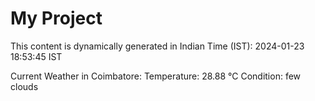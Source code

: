 # My Project

This content is dynamically generated in Indian Time (IST): 2024-01-23 18:53:45 IST


Current Weather in Coimbatore:
Temperature: 28.88 °C
Condition: few clouds
